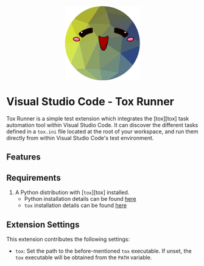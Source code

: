 <p align='center'><img src="img/icon.png" align="center"></p>

# Visual Studio Code - Tox Runner

Tox Runner is a simple test extension which integrates the [tox][tox] task automation 
tool within Visual Studio Code. It can discover the different tasks defined in a `tox.ini`
file located at the root of your workspace, and run them directly from within Visual Studio
Code's test environment.

## Features


## Requirements

1. A Python distribution with [`tox`][tox] installed.  
   * Python installation details can be found [here][python-installation]
   * `tox` installation details can be found [here][tox-installation]

## Extension Settings

This extension contributes the following settings:

* `tox`: Set the path to the before-mentioned `tox` executable. If unset, the `tox` executable will be obtained from the `PATH` variable.


[python-installation]: https://www.python.org/downloads/
[tox-installation]: https://tox.wiki/en/latest/installation.html